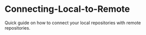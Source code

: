 # Connecting-Local-to-Remote
Quick guide on how to connect your local repositories with remote repositories.
